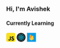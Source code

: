 
<h3> Hi, I'm Avishek </h3>

<h4> Currently Learning </h4> 

<img src="javascript.png" width="24" height="24"> <img src="react.png" width="24" height="24"> <img src="firebase.png" width="24" height="24">

